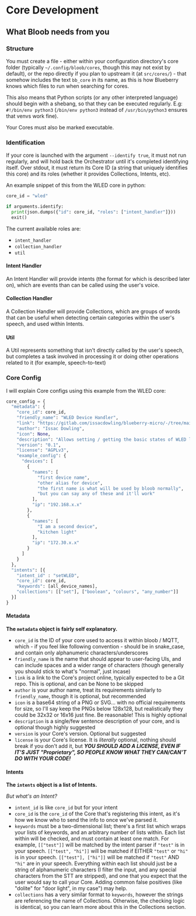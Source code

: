 # Core Development

## What Bloob needs from you

### Structure
You must create a file - either within your configuration directory's core folder (typically `~/.config/bloob/cores`, though this may not exist by default), or the repo directly if you plan to upstream it (at `src/cores/`) - that somehow includes the text `bb_core` in its name, as this is how Blueberry knows which files to run when searching for cores.

This also means that Python scripts (or any other interpreted language) should begin with a shebang, so that they can be executed regularly. E.g: `#!/bin/env python3` (`/bin/env python3` instead of `/usr/bin/python3` ensures that venvs work fine).

Your Cores must also be marked executable.

### Identification
If your core is launched with the argument `--identify true`, it must not run regularly, and will hold back the Orchestrator until it's completed identifying itself. Over stdout, it must return its Core ID (a string that uniquely identifies this core) and its roles (whether it provides Collections, Intents, etc).

An example snippet of this from the WLED core in python:
```python
core_id = "wled"

if arguments.identify:
  print(json.dumps({"id": core_id, "roles": ["intent_handler"]}))
  exit()
```

The current available roles are:

* `intent_handler`
* `collection_handler`
* `util`

#### Intent Handler
An Intent Handler will provide intents (the format for which is described later on), which are events than can be called using the user's voice.

#### Collection Handler
A Collection Handler will provide Collections, which are groups of words that can be useful when detecting certain categories within the user's speech, and used within Intents.

#### Util
A Util represents something that isn't directly called by the user's speech, but completes a task involved in processing it or doing other operations related to it (for example, speech-to-text)

### Core Config

I will explain Core configs using this example from the WLED core:

```python
core_config = {
  "metadata": {
    "core_id": core_id,
    "friendly_name": "WLED Device Handler",
    "link": "https://gitlab.com/issacdowling/blueberry-micro/-/tree/main/src/cores/wled",
    "author": "Issac Dowling",
    "icon": None,
    "description": "Allows setting / getting the basic states of WLED lights using their REST API",
    "version": "0.1",
    "license": "AGPLv3",
    "example_config": {
      "devices": [
        {
          "names": [
            "first device name",
            "other alias for device",
            "the first name is what will be used by bloob normally",
            "but you can say any of these and it'll work"
          ],
          "ip": "192.168.x.x"
        },
        {
          "names": [
            "I am a second device",
            "kitchen light"
          ],
          "ip": "172.30.x.x"
        }
      ]
    }
  },
  "intents": [{
    "intent_id" : "setWLED",
    "core_id": core_id,
    "keywords": [all_device_names],
    "collections": [["set"], ["boolean", "colours", "any_number"]]
  }]
}
```

#### Metadata

**The `metadata` object is fairly self explanatory.**

* `core_id` is the ID of your core used to access it within bloob / MQTT, which - if you feel like following convention - should be in snake_case, and contain only alphanumeric characters/underscores
* `friendly_name` is the name that should appear to user-facing UIs, and can include spaces and a wider range of characters (though generally you should stick to what's "normal", just incase)
* `link` is a link to the Core's project online, typically expected to be a Git repo. This is optional, and can be None to be skipped
* `author` is your author name, treat its requirements similarly to `friendly_name`, though it is optional, but recommended
* `icon` is a base64 string of a PNG or SVG... with no official requirements for size, so I'll say keep the PNGs below 128x128, but realistically they could be 32x32 or 16x16 just fine. Be reasonable! This is highly optional
* `description` is a single/few sentence description of your core, and is optional though highly suggested
* `version` is your Core's version. Optional but suggested
* `license` is your Core's license. It is _literally_ optional, nothing should break if you don't add it, but ***YOU SHOULD ADD A LICENSE, EVEN IF IT'S JUST "Proprietary", SO PEOPLE KNOW WHAT THEY CAN/CAN'T DO WITH YOUR CODE!***

#### Intents

**The `intents` object is a list of Intents.**

*But what's an Intent?*

* `intent_id` is like `core_id` but for your intent
* `core_id` is the `core_id` of the Core that's registering this intent, as it's how we know who to send the info to once we've parsed it.
* `keywords` must be a two-dimensional list; there's a first list which wraps your lists of keywords, and an arbitrary number of lists within. Each list within will be checked, and must contain at least one match. For example, `[["test"]]` will be matched by the intent parser if `"test"` is in your speech. `[["test", "hi"]]` will be matched if EITHER `"test"` or `"hi"` is in your speech. `[["test"], ["hi"]]` will be matched if `"test"` AND `"hi"` are in your speech. Everything within each list should just be a string of alphanumeric characters (I filter the input, and any special characters from the STT are stripped), and one that you expect that the user would say to call your Core. Adding common false positives (like "dolite" for "door light", in my case") may help.
* `collections` has a very similar format to `keywords`, however the strings are referencing the name of Collections. Otherwise, the checking logic is identical, so you can learn more about this in the Collections section.